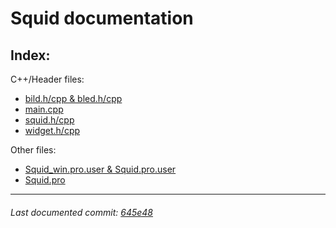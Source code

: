 # Squid documentation
## Index:

C++/Header files: 
- [bild.h/cpp & bled.h/cpp](/docs/bild-bled.md)
- [main.cpp](/docs/main.md)
- [squid.h/cpp](/docs/squid.md)
- [widget.h/cpp](/docs/widget.md)

Other files:
- [Squid_win.pro.user & Squid.pro.user](/docs/prouser.md)
- [Squid.pro](/docs/pro.md)

------

###### Last documented commit: [645e48](https://github.com/lxhom/schule-squid/commit/645e488ff2cf22c445d481c43773a3a65adf9ac8)
